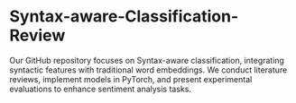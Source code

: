 # Syntax-aware-Classification-Review
Our GitHub repository focuses on Syntax-aware classification, integrating syntactic features with traditional word embeddings. We conduct literature reviews, implement models in PyTorch, and present experimental evaluations to enhance sentiment analysis tasks.

